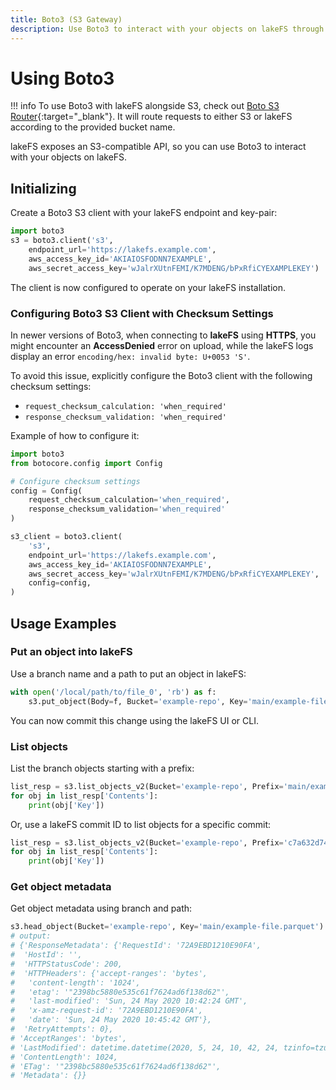 ```yaml
---
title: Boto3 (S3 Gateway)
description: Use Boto3 to interact with your objects on lakeFS through the S3 Gateway
---
```


# Using Boto3

!!! info
    To use Boto3 with lakeFS alongside S3, check out [Boto S3 Router](https://github.com/treeverse/boto-s3-router){:target="_blank"}. It will route
    requests to either S3 or lakeFS according to the provided bucket name.

lakeFS exposes an S3-compatible API, so you can use Boto3 to interact with your objects on lakeFS.

## Initializing

Create a Boto3 S3 client with your lakeFS endpoint and key-pair:

```python
import boto3
s3 = boto3.client('s3',
    endpoint_url='https://lakefs.example.com',
    aws_access_key_id='AKIAIOSFODNN7EXAMPLE',
    aws_secret_access_key='wJalrXUtnFEMI/K7MDENG/bPxRfiCYEXAMPLEKEY')
```

The client is now configured to operate on your lakeFS installation.

### Configuring Boto3 S3 Client with Checksum Settings

In newer versions of Boto3, when connecting to **lakeFS** using **HTTPS**,
you might encounter an **AccessDenied** error on upload,
while the lakeFS logs display an error `encoding/hex: invalid byte: U+0053 'S'`.

To avoid this issue, explicitly configure the Boto3 client with the following checksum settings:

- `request_checksum_calculation: 'when_required'`
- `response_checksum_validation: 'when_required'`

Example of how to configure it:

```python
import boto3
from botocore.config import Config

# Configure checksum settings
config = Config(
    request_checksum_calculation='when_required',
    response_checksum_validation='when_required'
)

s3_client = boto3.client(
    's3',
    endpoint_url='https://lakefs.example.com',
    aws_access_key_id='AKIAIOSFODNN7EXAMPLE',
    aws_secret_access_key='wJalrXUtnFEMI/K7MDENG/bPxRfiCYEXAMPLEKEY',
    config=config,
)
```

## Usage Examples

### Put an object into lakeFS

Use a branch name and a path to put an object in lakeFS:

```python
with open('/local/path/to/file_0', 'rb') as f:
    s3.put_object(Body=f, Bucket='example-repo', Key='main/example-file.parquet')
```

You can now commit this change using the lakeFS UI or CLI.

### List objects

List the branch objects starting with a prefix:

```python
list_resp = s3.list_objects_v2(Bucket='example-repo', Prefix='main/example-prefix')
for obj in list_resp['Contents']:
    print(obj['Key'])
```

Or, use a lakeFS commit ID to list objects for a specific commit:

```python
list_resp = s3.list_objects_v2(Bucket='example-repo', Prefix='c7a632d74f/example-prefix')
for obj in list_resp['Contents']:
    print(obj['Key'])
```

### Get object metadata

Get object metadata using branch and path:

```python
s3.head_object(Bucket='example-repo', Key='main/example-file.parquet')
# output:
# {'ResponseMetadata': {'RequestId': '72A9EBD1210E90FA',
#  'HostId': '',
#  'HTTPStatusCode': 200,
#  'HTTPHeaders': {'accept-ranges': 'bytes',
#   'content-length': '1024',
#   'etag': '"2398bc5880e535c61f7624ad6f138d62"',
#   'last-modified': 'Sun, 24 May 2020 10:42:24 GMT',
#   'x-amz-request-id': '72A9EBD1210E90FA',
#   'date': 'Sun, 24 May 2020 10:45:42 GMT'},
#  'RetryAttempts': 0},
# 'AcceptRanges': 'bytes',
# 'LastModified': datetime.datetime(2020, 5, 24, 10, 42, 24, tzinfo=tzutc()),
# 'ContentLength': 1024,
# 'ETag': '"2398bc5880e535c61f7624ad6f138d62"',
# 'Metadata': {}}
```
